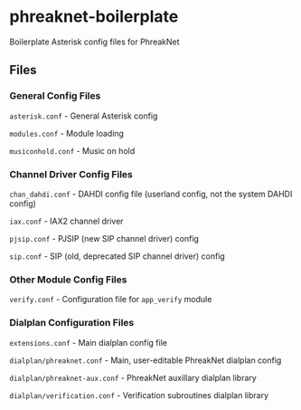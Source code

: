 # phreaknet-boilerplate
Boilerplate Asterisk config files for PhreakNet

## Files

### General Config Files

`asterisk.conf` - General Asterisk config

`modules.conf` - Module loading

`musiconhold.conf` - Music on hold

### Channel Driver Config Files

`chan_dahdi.conf` - DAHDI config file (userland config, not the system DAHDI config)

`iax.conf` - IAX2 channel driver

`pjsip.conf` - PJSIP (new SIP channel driver) config

`sip.conf` - SIP (old, deprecated SIP channel driver) config

### Other Module Config Files

`verify.conf` - Configuration file for `app_verify` module

### Dialplan Configuration Files

`extensions.conf` - Main dialplan config file

`dialplan/phreaknet.conf` - Main, user-editable PhreakNet dialplan config

`dialplan/phreaknet-aux.conf` - PhreakNet auxillary dialplan library

`dialplan/verification.conf` - Verification subroutines dialplan library
